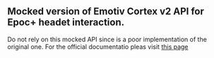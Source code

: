 ## Mocked version of Emotiv Cortex v2 API for Epoc+ headet interaction.
Do not rely on this mocked API since is a poor implementation of the original one.
For the official documentatio pleas visit [this page](https://emotiv.gitbook.io/cortex-api/)
